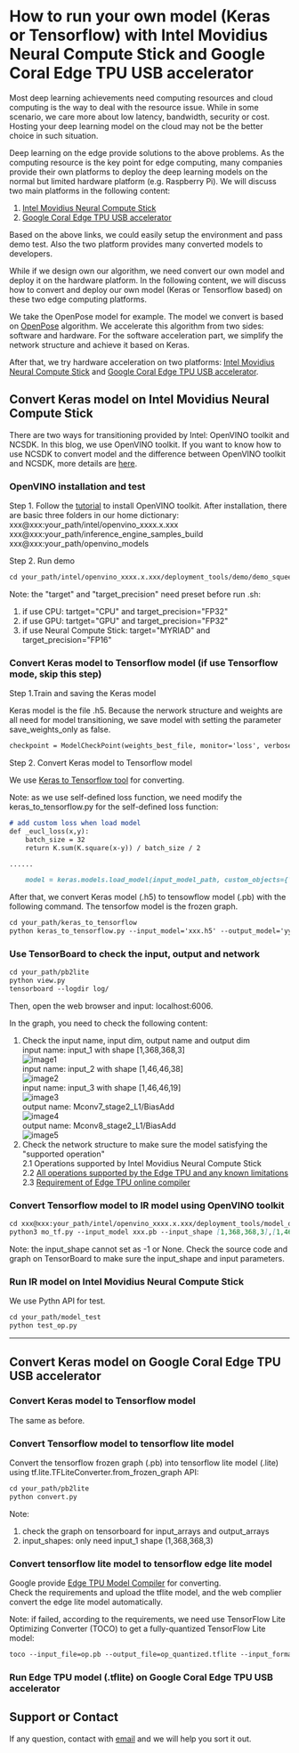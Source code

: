 # How to run your own model (Keras or Tensorflow) with Intel Movidius Neural Compute Stick and Google Coral Edge TPU USB accelerator

Most deep learning achievements need computing resources and cloud computing is the way to deal with the resource issue. While in some scenario, we care more about low latency, bandwidth, security or cost. Hosting your deep learning model on the cloud may not be the better choice in such situation.

Deep learning on the edge provide solutions to the above problems. As the computing resource is the key point for edge computing, many companies provide their own platforms to deploy the deep learning models on the normal but limited hardware platform (e.g. Raspberry Pi). We will discuss two main platforms in the following content:

1. [Intel Movidius Neural Compute Stick](https://software.intel.com/en-us/neural-compute-stick) 
2. [Google Coral Edge TPU USB accelerator](https://coral.withgoogle.com)

Based on the above links, we could easily setup the environment and pass demo test. Also the two platform provides many converted models to developers. 

While if we design own our algorithm, we need convert our own model and deploy it on the hardware platform. In the following content, we will discuss how to convert and deploy our own model (Keras or Tensorflow based) on these two edge computing platforms. 

We take the OpenPose model for example. The model we convert is based on [OpenPose](https://github.com/CMU-Perceptual-Computing-Lab/openpose) algorithm. We accelerate this algorithm from two sides: software and hardware. For the software acceleration part, we simplify the network structure and achieve it based on Keras. 

After that, we try hardware acceleration on two platforms: [Intel Movidius Neural Compute Stick](https://software.intel.com/en-us/neural-compute-stick) and [Google Coral Edge TPU USB accelerator](https://coral.withgoogle.com).

## Convert Keras model on Intel Movidius Neural Compute Stick 

There are two ways for transitioning provided by Intel: OpenVINO toolkit and NCSDK. In this blog, we use OpenVINO toolkit. If you want to know how to use NCSDK to convert model and the difference between OpenVINO toolkit and NCSDK, more details are [here](https://software.intel.com/en-us/articles/transitioning-from-intel-movidius-neural-compute-sdk-to-openvino-toolkit).

### OpenVINO installation and test

Step 1. Follow the [tutorial](https://software.intel.com/en-us/articles/get-started-with-neural-compute-stick) to install OpenVINO toolkit. 
After installation, there are basic three folders in our home dictionary:  
xxx@xxx:your_path/intel/openvino_xxxx.x.xxx  
xxx@xxx:your_path/inference_engine_samples_build  
xxx@xxx:your_path/openvino_models

Step 2. Run demo

```markdown
cd your_path/intel/openvino_xxxx.x.xxx/deployment_tools/demo/demo_squeezenet_download_convert_run.sh
```

Note: 
the "target" and "target_precision" need preset before run .sh:
1. if use CPU: tartget="CPU" and target_precision="FP32"
2. if use GPU: tartget="GPU" and target_precision="FP32"
3. if use Neural Compute Stick: target="MYRIAD" and target_precision="FP16"

### Convert Keras model to Tensorflow model (if use Tensorflow mode, skip this step)

Step 1.Train and saving the Keras model

Keras model is the file .h5. Because the nerwork structure and weights are all need for model transitioning, we save model with setting the parameter save_weights_only as false.

```markdown
checkpoint = ModelCheckPoint(weights_best_file, monitor='loss', verbose=0, save_best_only=False, save_weights_only=False, mode='min', period=1)
```

Step 2. Convert Keras model to Tensorflow model

We use [Keras to Tensorflow tool](https://github.com/amir-abdi/keras_to_tensorflow) for converting.

Note: as we use self-defined loss function, we need modify the keras_to_tensorflow.py for the self-defined loss function:

```markdown
# add custom loss when load model
def _eucl_loss(x,y):
    batch_size = 32
    return K.sum(K.square(x-y)) / batch_size / 2

......

    model = keras.models.load_model(input_model_path, custom_objects={'_eucl_loss':_eucl_loss})
```

After that, we convert Keras model (.h5) to tensowflow model (.pb) with the following command. The tensorfow model is the frozen graph.

```markdown
cd your_path/keras_to_tensorflow
python keras_to_tensorflow.py --input_model='xxx.h5' --output_model='yyy.pb'
```

### Use TensorBoard to check the input, output and network

```markdown
cd your_path/pb2lite
python view.py
tensorboard --logdir log/
```
Then, open the web browser and input: localhost:6006. 

In the graph, you need to check the following content:
1. Check the input name, input dim, output name and output dim  
input name: input_1 with shape [1,368,368,3]  
 ![image1](https://github.com/Nicole2442/HW-acceleration/blob/master/img/input_1.png)   
input name: input_2 with shape [1,46,46,38]  
 ![image2](https://github.com/Nicole2442/HW-acceleration/blob/master/img/input_2.png)   
input name: input_3 with shape [1,46,46,19]  
 ![image3](https://github.com/Nicole2442/HW-acceleration/blob/master/img/input_3.png)  
 output name: Mconv7_stage2_L1/BiasAdd  
 ![image4](https://github.com/Nicole2442/HW-acceleration/blob/master/img/output_1.png)  
 output name: Mconv8_stage2_L1/BiasAdd  
 ![image5](https://github.com/Nicole2442/HW-acceleration/blob/master/img/output_2.png)  
2. Check the network structure to make sure the model satisfying the "supported operation"  
2.1 Operations supported by Intel Movidius Neural Compute Stick  
2.2 [All operations supported by the Edge TPU and any known limitations](https://coral.withgoogle.com/docs/edgetpu/models-intro/)  
2.3 [Requirement of Edge TPU online compiler](https://coral.withgoogle.com/web-compiler/)

### Convert Tensorflow model to IR model using OpenVINO toolkit

```markdown
cd xxx@xxx:your_path/intel/openvino_xxxx.x.xxx/deployment_tools/model_optimizer
python3 mo_tf.py --input_model xxx.pb --input_shape [1,368,368,3],[1,46,46,38],[1,46,46,19] --input input_1,input_2,input_3 --data_type FP16 --output_dir /tmp/
```

Note: the input_shape cannot set as -1 or None. Check the source code and graph on TensorBoard to make sure the input_shape and input parameters. 

### Run IR model on Intel Movidius Neural Compute Stick 

We use Pythn API for test. 

```markdown
cd your_path/model_test
python test_op.py
```

****

## Convert Keras model on Google Coral Edge TPU USB accelerator

### Convert Keras model to Tensorflow model

The same as before.

### Convert Tensorflow model to tensorflow lite model

Convert the tensorflow frozen graph (.pb) into tensorflow lite model (.lite) using tf.lite.TFLiteConverter.from_frozen_graph API:

```markdown
cd your_path/pb2lite
python convert.py
```

Note: 
1. check the graph on tensorboard for input_arrays and output_arrays
2. input_shapes: only need input_1 shape (1,368,368,3)

### Convert tensorflow lite model to tensorflow edge lite model

Google provide [Edge TPU Model Compiler](https://coral.withgoogle.com/web-compiler) for converting.  
Check the requirements and upload the tflite model, and the web complier convert the edge lite model automatically.

Note: if failed, according to the requirements, we need use TensorFlow Lite Optimizing Converter (TOCO) to get a fully-quantized TensorFlow Lite model:

```markdown
toco --input_file=op.pb --output_file=op_quantized.tflite --input_format=TENSORFLOW_GRAPHDEF --output_format=TFLITE --inference_type=QUANTIZED_UINT8 --input_shape="1,368, 368,3" --input_array=input_1 --output_array="Mconv7_stage2_L1/BiasAdd","Mconv8_stage2_L1/BiasAdd" --std_value=128 --mean_value=128 --default_ranges_min=0 --default_ranges_max=6
```

### Run Edge TPU model (.tflite) on Google Coral Edge TPU USB accelerator


## Support or Contact

If any question, contact with [email](nicolekliao@163.com) and we will help you sort it out.
